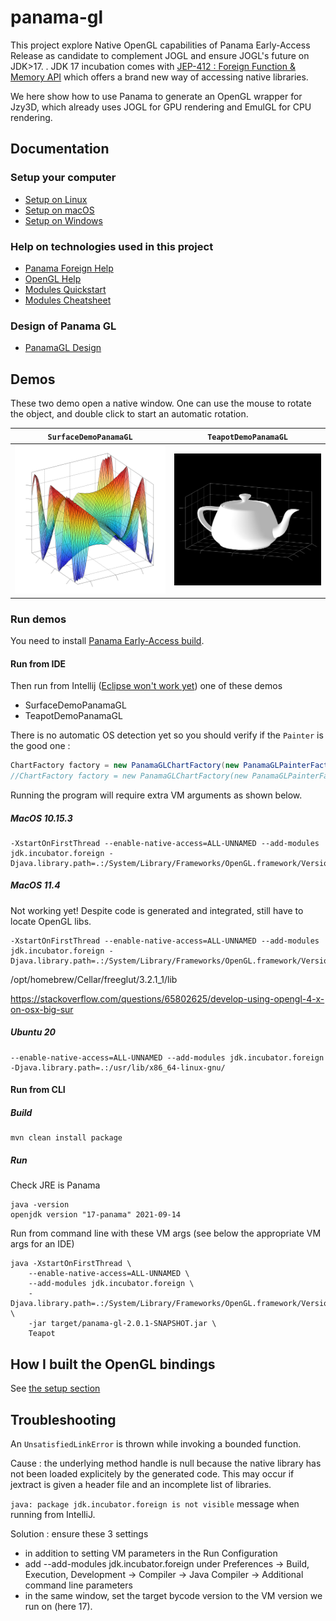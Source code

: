 # panama-gl

This project explore Native OpenGL capabilities of Panama Early-Access Release as candidate to complement JOGL and ensure JOGL's future on JDK>17.
.
JDK 17 incubation comes with [JEP-412 : Foreign Function & Memory API](https://openjdk.java.net/jeps/412) which offers a brand new way of accessing native libraries.

We here show how to use Panama to generate an OpenGL wrapper for Jzy3D, which already uses JOGL for GPU rendering and EmulGL for CPU rendering.

## Documentation

### Setup your computer
* [Setup on Linux](doc/setup/setup_ubuntu.md)
* [Setup on macOS](doc/setup/setup_macos.md)
* [Setup on Windows](doc/setup/setup_windows.md)

### Help on technologies used in this project
* [Panama Foreign Help](doc/Panama-Foreign-help.md)
* [OpenGL Help](doc/OpenGL-help.md)
* [Modules Quickstart](https://openjdk.java.net/projects/jigsaw/quick-start)
* [Modules Cheatsheet](https://github.com/tfesenko/Java-Modules-JPMS-CheatSheet)

### Design of Panama GL
* [PanamaGL Design](doc/PanamaGL-Design.md)


## Demos

These two demo open a native window. One can use the mouse to rotate the object, and double click to start an automatic rotation.

| `SurfaceDemoPanamaGL`| `TeapotDemoPanamaGL`|
|-|-|
| <img src="doc/panama-gl-surface.png"/> | <img src="./doc/panama-gl-teapot.png"/> |

### Run demos

You need to install [Panama Early-Access build](https://jdk.java.net/panama/).

#### Run from IDE

Then run from Intellij ([Eclipse won't work yet](https://github.com/jzy3d/panama-gl/issues/3)) one of these demos
* SurfaceDemoPanamaGL
* TeapotDemoPanamaGL

There is no automatic OS detection yet so you should verify if the `Painter` is the good one :

```java
ChartFactory factory = new PanamaGLChartFactory(new PanamaGLPainterFactory_MacOS_10_15_3());
//ChartFactory factory = new PanamaGLChartFactory(new PanamaGLPainterFactory_MacOS_11_4());
```

Running the program will require extra VM arguments as shown below.

##### MacOS 10.15.3
```
-XstartOnFirstThread --enable-native-access=ALL-UNNAMED --add-modules jdk.incubator.foreign -Djava.library.path=.:/System/Library/Frameworks/OpenGL.framework/Versions/Current/Libraries/
```

##### MacOS 11.4

Not working yet! Despite code is generated and integrated, still have to locate OpenGL libs.

```
-XstartOnFirstThread --enable-native-access=ALL-UNNAMED --add-modules jdk.incubator.foreign -Djava.library.path=.:/System/Library/Frameworks/OpenGL.framework/Versions/A/Libraries/
```

/opt/homebrew/Cellar/freeglut/3.2.1_1/lib

https://stackoverflow.com/questions/65802625/develop-using-opengl-4-x-on-osx-big-sur

##### Ubuntu 20

```
--enable-native-access=ALL-UNNAMED --add-modules jdk.incubator.foreign -Djava.library.path=.:/usr/lib/x86_64-linux-gnu/
```

#### Run from CLI

##### Build

```
mvn clean install package
```

##### Run

Check JRE is Panama
```
java -version
openjdk version "17-panama" 2021-09-14
```

Run from command line with these VM args (see below the appropriate VM args for an IDE)

```
java -XstartOnFirstThread \
    --enable-native-access=ALL-UNNAMED \
    --add-modules jdk.incubator.foreign \
    -Djava.library.path=.:/System/Library/Frameworks/OpenGL.framework/Versions/Current/Libraries/ \
    -jar target/panama-gl-2.0.1-SNAPSHOT.jar \
    Teapot
```


## How I built the OpenGL bindings

See [the setup section](doc/setup) 

## Troubleshooting

An `UnsatisfiedLinkError` is thrown while invoking a bounded function.

Cause : the underlying method handle is null because the native library has not been loaded explicitely by the generated code.
This may occur if jextract is given a header file and an incomplete list of libraries.

`java: package jdk.incubator.foreign is not visible` message when running from IntelliJ.

Solution : ensure these 3 settings
- in addition to setting VM parameters in the Run Configuration
- add --add-modules jdk.incubator.foreign under Preferences -> Build, Execution, Development -> Compiler -> Java Compiler -> Additional command line parameters
- in the same window, set the target bycode version to the VM version we run on (here 17).
